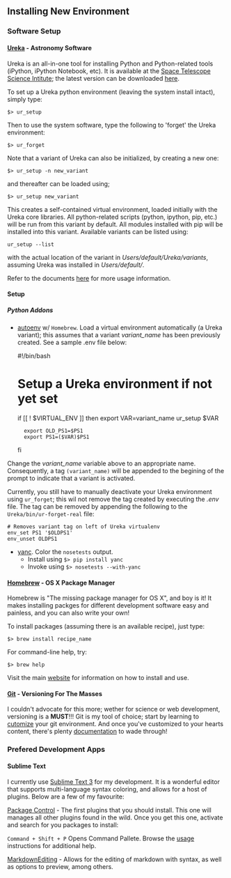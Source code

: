 ## Installing New Environment

### Software Setup

#### [Ureka](http://ssb.stsci.edu/ureka/) - Astronomy Software
Ureka is an all-in-one tool for installing Python and Python-related
tools (iPython, iPython Notebook, etc). It is available at the [Space Telescope Science Intitute](http://www.stsci.edu); the latest version
can be downloaded [here](http://ssb.stsci.edu/ureka/1.4.1.2/).

To set up a Ureka python environment (leaving the system install
intact), simply type:

`$> ur_setup`

Then to use the system software, type the following to 'forget' the
Ureka environment:

`$> ur_forget`

Note that a variant of Ureka can also be initialized, by creating a
new one:

`$> ur_setup -n new_variant`

and thereafter can be loaded using;

`$> ur_setup new_variant`

This creates a self-contained virtual environment, loaded initially
with the Ureka core libraries. All python-related scripts (python,
ipython, pip, etc.) will be run from this variant by default. All
modules installed with pip will be installed into this variant.
Available variants can be listed using:

`ur_setup --list`

with the actual location of the variant in
*Users/default/Ureka/variants*, assuming Ureka was installed in
*Users/default/*.

Refer to the documents
[here](http://ssb.stsci.edu/ureka/1.4.1.2/docs/usage.html) for more
usage information.

#### Setup
##### Python Addons
* [autoenv](https://github.com/kennethreitz/autoenv) w/ `Homebrew`. Load
    a virtual environment automatically (a Ureka variant); this assumes
    that a variant *variant_name* has been previously created. See a
    sample .env file below:

    #!/bin/bash

    # Setup a Ureka environment if not yet set
    if [[ ! $VIRTUAL_ENV ]]
      then
        export VAR=variant_name
        ur_setup $VAR

        export OLD_PS1=$PS1
        export PS1=($VAR)$PS1
    fi

Change the *variant_name* variable above to an appropriate name. Consequently,
a tag `(variant_name)` will be appended to the begining of the prompt to
indicate that a variant is activated.  

Currently, you still have to manually deactivate your Ureka environment using
`ur_forget`; this wil not remove the tag created by executing the *.env* file.
The tag can be removed by appending the following to the `Ureka/bin/ur-forget-real` file:

    # Removes variant tag on left of Ureka virtualenv
    env_set PS1 '$OLDPS1'
    env_unset OLDPS1

* [yanc](https://pypi.python.org/pypi/yanc/). Color the `nosetests` output.
    - Install using `$> pip install yanc`
    - Invoke using `$> nosetests --with-yanc`


#### [Homebrew](http://brew.sh/) - OS X Package Manager
Homebrew is "The missing package manager for OS X", and boy is it! It makes
installing packges for different development software easy and painless, and
you can also write your own!

To install packages (assuming there is an available recipe), just type:

`$> brew install recipe_name`

For command-line help, try:

`$> brew help`

Visit the main [website](http://brew.sh/) for information on how to
install and use.

#### [Git](http://git-scm.com/) - Versioning For The Masses
I couldn't advocate for this more; wether for science or web development,
versioning is a **MUST**!!! Git is my tool of choice; start by learning to
[cutomize](http://git-scm.com/book/en/v2/Customizing-Git-Git-Configuration) your git environment. And once you've customized to your hearts content,
there's plenty [documentation](http://git-scm.com/doc) to wade through!



### Prefered Development Apps

#### Sublime Text
I currently use [Sublime Text 3](http://www.sublimetext.com/3) for my
development. It is a wonderful editor that supports multi-language syntax
coloring, and allows for a host of plugins. Below are a few of my favourite:

[Package Control](https://sublime.wbond.net/installation) - The first plugins
that you should install. This one will manages all other plugins found in the
wild. Once you get this one, activate and search for you packages to install:

`Command + Shift + P` Opens Command Pallete. Browse the [usage](https://sublime.wbond.net/docs/usage)
instructions for additional help.

[MarkdownEditing](https://sublime.wbond.net/packages/MarkdownEditing) - Allows
for the editing of markdown with syntax, as well as options to preview, among
others.
